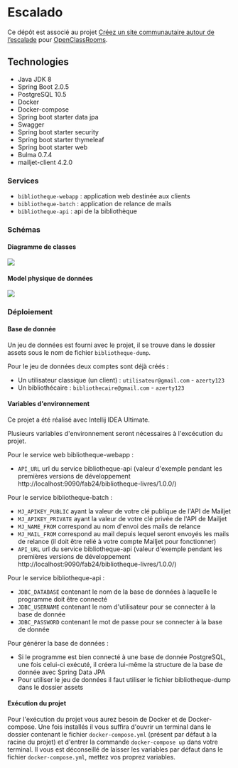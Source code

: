 # Escalado

Ce dépôt est associé au projet [Créez un site communautaire autour de l’escalade](https://openclassrooms.com/fr/projects/128/assignment) pour [OpenClassRooms](https://openclassrooms.com).

## Technologies

- Java JDK 8
- Spring Boot 2.0.5
- PostgreSQL 10.5
- Docker
- Docker-compose
- Spring boot starter data jpa
- Swagger
- Spring boot starter security
- Spring boot starter thymeleaf
- Spring boot starter web
- Bulma 0.7.4
- mailjet-client 4.2.0

### Services

- `bibliotheque-webapp` : application web destinée aux clients
- `bibliotheque-batch` : application de relance de mails
- `bibliotheque-api` : api de la bibliothèque

### Schémas

#### Diagramme de classes

![](http://image.noelshack.com/fichiers/2019/39/4/1569508271-diagclasse.png)

#### Model physique de données

![](http://image.noelshack.com/fichiers/2019/39/4/1569508272-mpd.png)


### Déploiement
#### Base de donnée
Un jeu de données est fourni avec le projet, il se trouve dans le dossier assets sous le nom de fichier `bibliotheque-dump`.

Pour le jeu de données deux comptes sont déjà créés :
- Un utilisateur classique (un client) : `utilisateur@gmail.com` - `azerty123`
- Un bibliothécaire : `bibliothecaire@gmail.com` - `azerty123`

#### Variables d'environnement
Ce projet a été réalisé avec Intellij IDEA Ultimate.

Plusieurs variables d'environnement seront nécessaires à l'excécution du projet.

Pour le service web bibliotheque-webapp :
- `API_URL` url du service bibliotheque-api (valeur d'exemple pendant les premières versions de développement http://localhost:9090/fab24/bibliotheque-livres/1.0.0/)

Pour le service bibliotheque-batch :
- `MJ_APIKEY_PUBLIC` ayant la valeur de votre clé publique de l'API de Mailjet
- `MJ_APIKEY_PRIVATE` ayant la valeur de votre clé privée de l'API de Mailjet
- `MJ_NAME_FROM` correspond au nom d'envoi des mails de relance
- `MJ_MAIL_FROM` correspond au mail depuis lequel seront envoyés les mails de relance (il doit être relié à votre compte Mailjet pour fonctionner)
- `API_URL` url du service bibliotheque-api (valeur d'exemple pendant les premières versions de développement http://localhost:9090/fab24/bibliotheque-livres/1.0.0/)

Pour le service bibliotheque-api :
- `JDBC_DATABASE` contenant le nom de la base de données à laquelle le programme doit être connecté
- `JDBC_USERNAME` contenant le nom d'utilisateur pour se connecter à la base de donnée
- `JDBC_PASSWORD` contenant le mot de passe pour se connecter à la base de donnée

Pour générer la base de données :
- Si le programme est bien connecté à une base de donnée PostgreSQL, une fois celui-ci exécuté, il créera lui-même la structure de la base de donnée avec Spring Data JPA
- Pour utiliser le jeu de données il faut utiliser le fichier bibliotheque-dump dans le dossier assets

#### Exécution du projet

Pour l'exécution du projet vous aurez besoin de Docker et de Docker-compose. Une fois installés il vous suffira d'ouvrir un terminal dans le dossier contenant le fichier `docker-compose.yml` (présent par défaut à la racine du projet) et d'entrer la commande `docker-compose up` dans votre terminal.
Il vous est déconseillé de laisser les variables par défaut dans le fichier `docker-compose.yml`, mettez vos proprez variables.